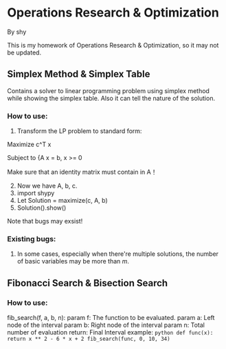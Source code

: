 # Operations Research & Optimization

By shy

This is my homework of Operations Research & Optimization, so it may not be updated.

## Simplex Method & Simplex Table
Contains a solver to linear programming problem using simplex method while showing the simplex table. Also it can tell the nature of the solution. 
### How to use:
1. Transform the LP problem to standard form:

  Maximize c^T x

  Subject to {A x = b, x >= 0

  Make sure that an identity matrix must contain in A！
  
2. Now we have A, b, c.
3. import shypy
4. Let Solution = maximize(c, A, b)
5. Solution().show()

Note that bugs may exsist! 
### Existing bugs: 
1. In some cases, especially when there're multiple solutions, the number of basic variables may be more than $m$.

## Fibonacci Search & Bisection Search
### How to use:
fib_search(f, a, b, n):
    param f: The function to be evaluated.
    param a: Left node of the interval
    param b: Right node of the interval
    param n: Total number of evaluation
    return: Final Interval
    example:
    ```python
    def func(x):
    return x ** 2 - 6 * x + 2
fib_search(func, 0, 10, 34)
    ```
